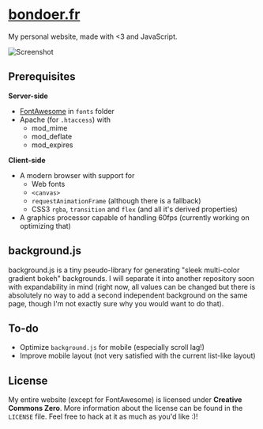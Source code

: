 # [bondoer.fr](http://bondoer.fr)
My personal website, made with <3 and JavaScript.

![Screenshot](http://i.imgur.com/raNu7Iv.png)

## Prerequisites
**Server-side**
* [FontAwesome](http://fontawesome.io) in `fonts` folder
* Apache (for `.htaccess`) with
	* mod_mime
	* mod_deflate
	* mod_expires

**Client-side**
* A modern browser with support for
	* Web fonts
	* `<canvas>`
	* `requestAnimationFrame` (although there is a fallback)
	* CSS3 `rgba`, `transition` and `flex` (and all it's derived properties)
* A graphics processor capable of handling 60fps (currently working on optimizing that)

## background.js
background.js is a tiny pseudo-library for generating "sleek multi-color gradient bokeh" backgrounds. I will separate it into another repository soon with expandability in mind (right now, all values can be changed but there is absolutely no way to add a second independent background on the same page, though I'm not exactly sure why you would want to do that).

## To-do
* Optimize `background.js` for mobile (especially scroll lag!)
* Improve mobile layout (not very satisfied with the current list-like layout)

## License
My entire website (except for FontAwesome) is licensed under **Creative Commons Zero**. More information about the license can be found in the `LICENSE` file. Feel free to hack at it as much as you'd like :)!

